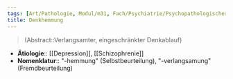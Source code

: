 ```yaml
---
tags: [Art/Pathologie, Modul/m31, Fach/Psychiatrie/Psychopathologischer-Befund/Formale-Denkstörung]
title: Denkhemmung
---
```

> (Abstract::Verlangsamter, eingeschränkter Denkablauf)
- **Ätiologie**:: [[Depression]], [[Schizophrenie]]
- **Nomenklatur**:: "-hemmung" (Selbstbeurteilung), "-verlangsamung" (Fremdbeurteilung)